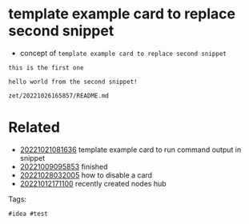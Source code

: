 # template example card to replace second snippet

- concept of `template example card to replace second snippet`

```
this is the first one
```

```
hello world from the second snippet!
```

` zet/20221026165857/README.md `

# Related

- [20221021081636](/zet/20221021081636/README.md) template example card to run command output in snippet
- [20221009095853](/zet/20221009095853/README.md) finished
- [20221028032005](/zet/20221028032005/README.md) how to disable a card
- [20221012171100](/zet/20221012171100/README.md) recently created nodes hub

Tags:

    #idea #test
